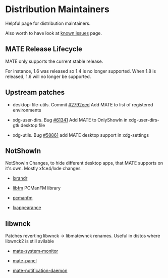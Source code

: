 # Distribution Maintainers

Helpful page for distribution maintainers.

Also worth to have look at [known issues](./known_issues) page.

## MATE Release Lifecycle

MATE only supports the current stable release.

For instance, 1.6 was released so 1.4 is no longer supported. When 1.8 is
released, 1.6 will no longer be supported.

## Upstream patches

  * desktop-file-utils. Commit [#2792eed](https://cgit.freedesktop.org/xdg/desktop-file-utils/commit/?id=2792eed31f4be15f135948d131b08920aa225e63) Add MATE to list of registered environments

  * xdg-user-dirs. Bug [#61341](https://bugs.freedesktop.org/show_bug.cgi?id=61341) Add MATE to OnlyShowIn in xdg-user-dirs-gtk desktop file

  * xdg-utils. Bug [#58861](https://bugs.freedesktop.org/show_bug.cgi?id=58861) add MATE desktop support in xdg-settings

## NotShowIn

NotShowIn Changes, to hide different desktop apps, that MATE supports on it's
own. Mostly xfce4/lxde changes

  * [lxrandr](https://git.pld-linux.org/?p=packages/lxrandr.git;a=blob_plain;f=mate-desktop.patch;h=ed1baf79a5ca5f12ad56803e48db81620ba102e8;hb=fc460598dd1ced5c1504bfa16e6eedde24252c6b)

  * [libfm](https://git.pld-linux.org/?p=packages/libfm.git;a=blob_plain;f=mate-desktop.patch;h=64c4efa47e9b5ee2838feac5a50b16ab76bb8581;hb=873e07d7999305ed01f2241792287309e2864921) PCManFM library

  * [pcmanfm](https://git.pld-linux.org/?p=packages/pcmanfm.git;a=blob_plain;f=mate-desktop.patch;h=af9cf7dba00a2d4628c6cc46a2923bd9facd478d;hb=892655160cd77e909a7caed392699267cb7531b2)

  * [lxappearance](https://git.pld-linux.org/?p=packages/lxappearance.git;a=blob_plain;f=mate-desktop.patch;h=fbe5538255251581a130c17fa8180183f0d9f309;hb=df4f3981ee9103f98f0dc0f3f3b71791ca8ebed0)

## libwnck

Patches reverting libwnck → libmatewnck renames. Useful in distos where
libwnck2 is still avilable

  * [mate-system-monitor](https://git.pld-linux.org/?p=packages/mate-system-monitor.git;a=blob_plain;f=use-libwnck.patch;hb=7492307d6ba09cbead9a9a3c96bfde4c25ca59da)

  * [mate-panel](https://git.pld-linux.org/?p=packages/mate-panel.git;a=blob_plain;f=use-libwnck.patch;hb=a8f96508ebe19fd337fdf8441f2009bf6c085ccd)

  * [mate-notification-daemon](https://git.pld-linux.org/?p=packages/mate-notification-daemon.git;a=blob_plain;f=use-libwnck.patch;hb=21dd116a7af8e9b639f0120a77702c7b0f018aa1)
